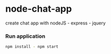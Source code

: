 # node-chat-app
create chat app with nodeJS - express - jquery


### Run application
```bash
npm install - npm start
```

